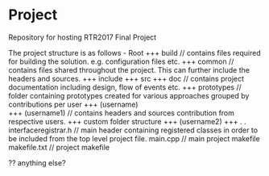 # Project
Repository for hosting RTR2017 Final Project

The project structure is as follows -
Root
+++ build                               // contains files required for building the solution. e.g. configuration files etc.
+++ common                              // contains files shared throughout the project. This can further include the headers and sources.
    +++ include
    +++ src
+++ doc                                 // contains project documentation including design, flow of events etc.
+++ prototypes                          // folder containing prototypes created for various approaches grouped by contributions per user
    +++ (username)                         
+++ (username1)                         // contains headers and sources contribution from respective users. 
    +++ custom folder structure
+++ (username2)
+++
.
.
interfaceregistrar.h                    // main header containing registered classes in order to be included from the top level project file.
main.cpp                                // main project makefile
makefile.txt                            // project makefile


?? anything else?
